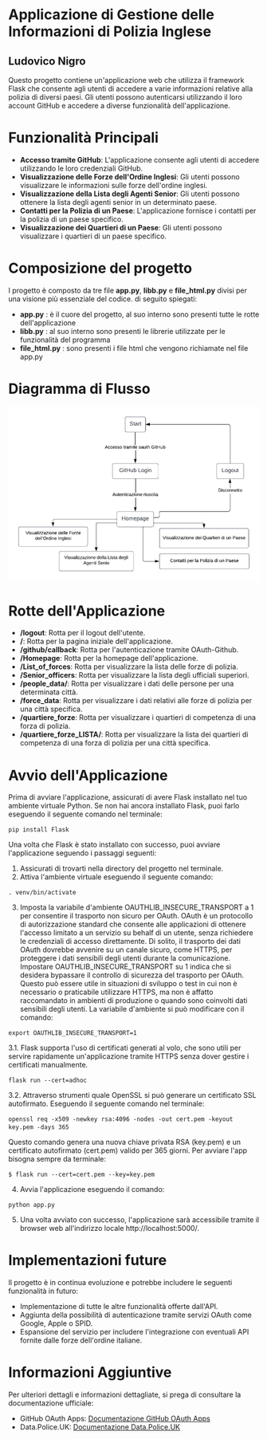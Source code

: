   # Applicazione di Gestione delle Informazioni di Polizia Inglese
  ## Ludovico Nigro
Questo progetto contiene un'applicazione web che utilizza il framework Flask che consente agli utenti di accedere a varie informazioni relative alla polizia di diversi paesi. Gli utenti possono autenticarsi utilizzando il loro account GitHub e accedere a diverse funzionalità dell'applicazione.

# Funzionalità Principali
* **Accesso tramite GitHub**: L'applicazione consente agli utenti di accedere utilizzando le loro credenziali GitHub.
* **Visualizzazione delle Forze dell'Ordine Inglesi**: Gli utenti possono visualizzare le informazioni sulle forze dell'ordine inglesi.
* **Visualizzazione della Lista degli Agenti Senior**: Gli utenti possono ottenere la lista degli agenti senior in un determinato paese.
* **Contatti per la Polizia di un Paese**: L'applicazione fornisce i contatti per la polizia di un paese specifico.
* **Visualizzazione dei Quartieri di un Paese**: Gli utenti possono visualizzare i quartieri di un paese specifico.

# Composizione del progetto
I progetto è composto da tre file **app.py**, **libb.py** e **file_html.py** divisi per una visione più essenziale del codice. di seguito spiegati:
* **app.py** : è il cuore del progetto, al suo interno sono presenti tutte le rotte dell'applicazione
* **libb.py** : al suo interno sono presenti le librerie utilizzate per le funzionalità del programma
* **file_html.py** : sono presenti i file html che vengono richiamate nel file app.py

# Diagramma di Flusso
![Diagramma di flusso](Diagramma_di_flusso.png)

# Rotte dell'Applicazione
* **/logout**: Rotta per il logout dell'utente.
* **/**: Rotta per la pagina iniziale dell'applicazione.
* **/github/callback**: Rotta per l'autenticazione tramite OAuth-Github.
* **/Homepage**: Rotta per la homepage dell'applicazione.
* **/List_of_forces**: Rotta per visualizzare la lista delle forze di polizia.
* **/Senior_officers**: Rotta per visualizzare la lista degli ufficiali superiori.
* **/people_data/<city>**: Rotta per visualizzare i dati delle persone per una determinata città.
* **/force_data**: Rotta per visualizzare i dati relativi alle forze di polizia per una città specifica.
* **/quartiere_forze**: Rotta per visualizzare i quartieri di competenza di una forza di polizia.
* **/quartiere_forze_LISTA/<city>**: Rotta per visualizzare la lista dei quartieri di competenza di una forza di polizia per una città specifica.

# Avvio dell'Applicazione
Prima di avviare l'applicazione, assicurati di avere Flask installato nel tuo ambiente virtuale Python. Se non hai ancora installato Flask, puoi farlo eseguendo il seguente comando nel terminale:
```
pip install Flask
```
Una volta che Flask è stato installato con successo, puoi avviare l'applicazione seguendo i passaggi seguenti:
1. Assicurati di trovarti nella directory del progetto nel terminale.
2. Attiva l'ambiente virtuale eseguendo il seguente comando:
```
. venv/bin/activate
```
3. Imposta la variabile d'ambiente OAUTHLIB_INSECURE_TRANSPORT a 1 per consentire il trasporto non sicuro per OAuth.
   OAuth è un protocollo di autorizzazione standard che consente alle applicazioni di ottenere l'accesso limitato a un servizio su behalf di un utente, senza richiedere le credenziali di accesso direttamente. Di solito, il trasporto dei dati OAuth dovrebbe avvenire su un canale sicuro, come HTTPS, per proteggere i dati sensibili degli utenti durante la comunicazione.
Impostare OAUTHLIB_INSECURE_TRANSPORT su 1 indica che si desidera bypassare il controllo di sicurezza del trasporto per OAuth. 
Questo può essere utile in situazioni di sviluppo o test in cui non è necessario o praticabile utilizzare HTTPS, ma non è affatto raccomandato in ambienti di produzione o quando sono coinvolti dati sensibili degli utenti.
La variabile d'ambiente si può modificare con il comando:
```
export OAUTHLIB_INSECURE_TRANSPORT=1
```
  3.1. Flask supporta l'uso di certificati generati al volo, che sono utili per servire rapidamente un'applicazione tramite HTTPS senza dover gestire i               certificati manualmente. 
```
flask run --cert=adhoc
```
3.2. Attraverso strumenti quale OpenSSL si può generare un certificato SSL autofirmato. 
      Eseguendo il seguente comando nel terminale:
```
openssl req -x509 -newkey rsa:4096 -nodes -out cert.pem -keyout key.pem -days 365
```
Questo comando genera una nuova chiave privata RSA (key.pem) e un certificato autofirmato (cert.pem) valido per 365 giorni. 
Per avviare l'app bisogna sempre da terminale:

```
$ flask run --cert=cert.pem --key=key.pem
```
4. Avvia l'applicazione eseguendo il comando:
```
python app.py
```
5. Una volta avviato con successo, l'applicazione sarà accessibile tramite il browser web all'indirizzo locale http://localhost:5000/.

# Implementazioni future
Il progetto è in continua evoluzione e potrebbe includere le seguenti funzionalità in futuro:

* Implementazione di tutte le altre funzionalità offerte dall'API.
* Aggiunta della possibilità di autenticazione tramite servizi OAuth come Google, Apple o SPID.
* Espansione del servizio per includere l'integrazione con eventuali API fornite dalle forze dell'ordine italiane.

# Informazioni Aggiuntive

Per ulteriori dettagli e informazioni dettagliate, si prega di consultare la documentazione ufficiale:

- GitHub OAuth Apps: [Documentazione GitHub OAuth Apps](https://docs.github.com/en/apps/oauth-apps)
- Data.Police.UK: [Documentazione Data.Police.UK](https://data.police.uk/docs/)

